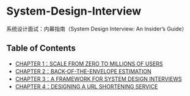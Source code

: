 # System-Design-Interview

系统设计面试：内幕指南（System Design Interview: An Insider’s Guide）

## Table of Contents
- [CHAPTER 1：SCALE FROM ZERO TO MILLIONS OF USERS](CHAPTER%201：SCALE%20FROM%20ZERO%20TO%20MILLIONS%20OF%20USERS.md)
- [CHAPTER 2：BACK-OF-THE-ENVELOPE ESTIMATION](CHAPTER%202：BACK-OF-THE-ENVELOPE%20ESTIMATION.md)
- [CHAPTER 3：A FRAMEWORK FOR SYSTEM DESIGN INTERVIEWS](CHAPTER%203：A%20FRAMEWORK%20FOR%20SYSTEM%20DESIGN%20INTERVIEWS.md)
- [CHAPTER 4：DESIGNING A URL SHORTENING SERVICE](CHAPTER%204：DESIGN%20A%20RATE%20LIMITER.md)